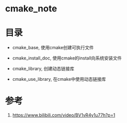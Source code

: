 # cmake_note
# 目录
- cmake_base, 使用cmake创建可执行文件

- cmake_install_doc, 使用cmake的install向系统安装文件

- cmake_library, 创建动态链接库

- cmake_use_library, 在cmake中使用动态链接库

# 参考
1. https://www.bilibili.com/video/BV1vR4y1u77h?p=1


